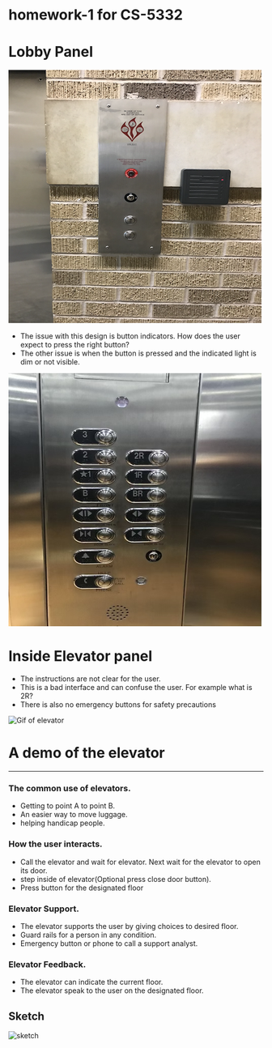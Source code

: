 # homework-1 for CS-5332



<h1>Lobby Panel</h1>
<img src="https://github.com/Man-on-thoughts/hw1/blob/master/images/IMG_1437.png" alt="imageOne">
<ul>
  <li>The issue with this design is button indicators. How does the user expect to press the right button?</li>
  <li> The other issue is when the button is pressed and the indicated light is dim or not visible.</li>
</ul>



  <img src="https://github.com/Man-on-thoughts/hw1/blob/master/images/IMG_1446.png" alt="imageTwo">
  <h1>Inside Elevator panel</h1>
  <ul>
    <li>The instructions are not clear for the user.</li>
    <li>This is a bad interface and can confuse the user. For example what is 2R?</li>
    <li> There is also no emergency buttons for safety precautions</li>
  </ul>


<img src="https://github.com/Man-on-thoughts/hw1/blob/master/images/Hnet-image.gif" alt="Gif of elevator">

<h1>A demo of the elevator</h1>

---


### The common use of elevators.

- Getting to point A to point B.
- An easier way to move luggage.
- helping handicap people.


### How the user interacts.
- Call the elevator and wait for elevator. Next wait for the elevator to open its door.
- step inside of elevator(Optional press close door button).
- Press button for the designated floor

### Elevator Support. 
- The elevator supports the user by giving choices to desired floor.
- Guard rails for a person in any condition. 
- Emergency button or phone to call a support analyst.

### Elevator Feedback. 
- The elevator can indicate the current floor.
- The elevator speak to the user on the designated floor.


## Sketch
<img src="https://github.com/Man-on-thoughts/hw1.ClassID80.Alaniz/blob/master/images/Image.jpeg" alt="sketch">









